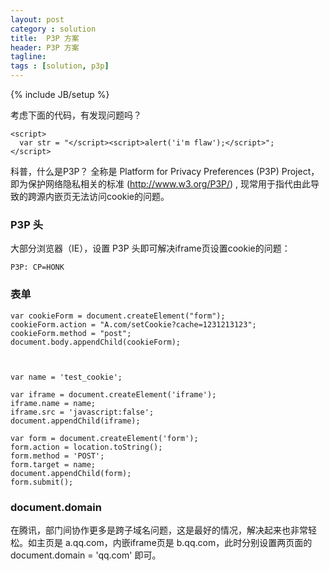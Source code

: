 ```yaml
---
layout: post
category : solution
title:  P3P 方案
header: P3P 方案
tagline:
tags : [solution, p3p]
---
```

{% include JB/setup %}

考虑下面的代码，有发现问题吗？

	<script>
	  var str = "</script><script>alert('i'm flaw');</script>";
	</script>


科普，什么是P3P？ 全称是 Platform for Privacy Preferences (P3P) Project， 即为保护网络隐私相关的标准 (http://www.w3.org/P3P/) ,
现常用于指代由此导致的跨源内嵌页无法访问cookie的问题。

### P3P 头

大部分浏览器（IE），设置 P3P 头即可解决iframe页设置cookie的问题：

    P3P: CP=HONK

### 表单



    var cookieForm = document.createElement("form");
    cookieForm.action = "A.com/setCookie?cache=1231213123";
    cookieForm.method = "post";
    document.body.appendChild(cookieForm);



    var name = 'test_cookie';

    var iframe = document.createElement('iframe');
    iframe.name = name;
    iframe.src = 'javascript:false';
    document.appendChild(iframe);

    var form = document.createElement('form');
    form.action = location.toString();
    form.method = 'POST';
    form.target = name;
    document.appendChild(form);
    form.submit();


### document.domain

在腾讯，部门间协作更多是跨子域名问题，这是最好的情况，解决起来也非常轻松。如主页是 a.qq.com，内嵌iframe页是 b.qq.com，此时分别设置两页面的 document.domain = 'qq.com' 即可。